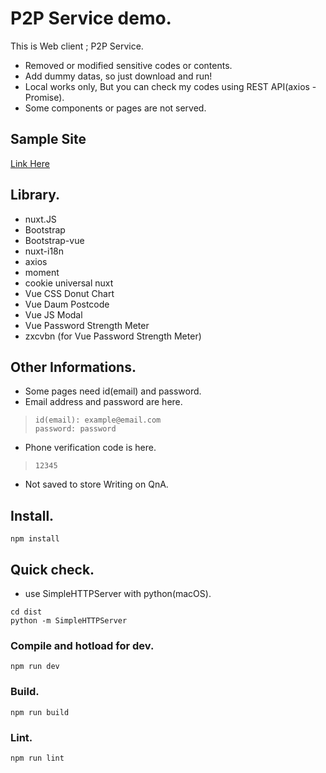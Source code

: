 # P2P Service demo.

This is Web client ; P2P Service.

* Removed or modified sensitive codes or contents.
* Add dummy datas, so just download and run!
* Local works only, But you can check my codes using REST API(axios - Promise).
* Some components or pages are not served.

## Sample Site
[Link Here](http://clarkhan.back4app.io/p2p)

## Library.

* nuxt.JS
* Bootstrap
* Bootstrap-vue
* nuxt-i18n
* axios
* moment
* cookie universal nuxt
* Vue CSS Donut Chart
* Vue Daum Postcode
* Vue JS Modal
* Vue Password Strength Meter
* zxcvbn (for Vue Password Strength Meter)

## Other Informations.

* Some pages need id(email) and password.
* Email address and password are here.

> ```
> id(email): example@email.com
> password: password
> ```

* Phone verification code is here.

> ```
> 12345
> ```

* Not saved to store Writing on QnA.

## Install.

```
npm install
```

## Quick check.

* use SimpleHTTPServer with python(macOS).

```
cd dist
python -m SimpleHTTPServer
```

### Compile and hotload for dev.

```
npm run dev
```

### Build.

```
npm run build
```

### Lint.

```
npm run lint
```
